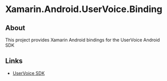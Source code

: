 # Xamarin.Android.UserVoice.Binding #

## About ##

This project provides Xamarin Android bindings for the UserVoice Android SDK

## Links ##
* [UserVoice SDK](https://github.com/uservoice/uservoice-android-sdk)
